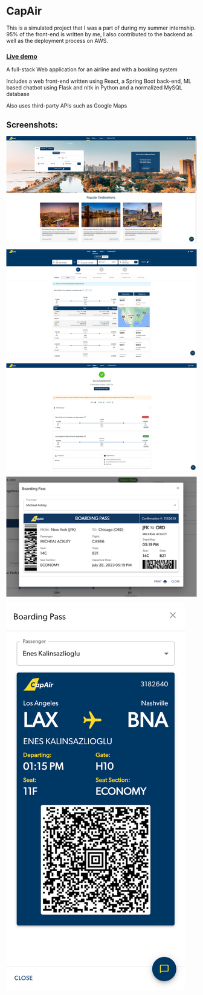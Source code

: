 # CapAir

This is a simulated project that I was a part of during my summer internship. 95% of the front-end is written by me, I also contributed to the backend as well as the deployment process on AWS.

### [Live demo](https://www.tinyurl.com/flycapair)

A full-stack Web application for an airline and with a booking system

Includes a web front-end written using React, a Spring Boot back-end, ML based chatbot using Flask and nltk in Python and a normalized MySQL database 

Also uses third-party APIs such as Google Maps




## Screenshots:

![main](https://github.com/enfuka/CapAir/blob/f3d01b9826f9ccd79d592738586679b411d68f3b/screenshots/desktop_screenshot_main.jpg?raw=true)

![search](https://github.com/enfuka/CapAir/blob/f3d01b9826f9ccd79d592738586679b411d68f3b/screenshots/desktop_screenshot_search.jpg?raw=true)

![conf](https://github.com/enfuka/CapAir/blob/f3d01b9826f9ccd79d592738586679b411d68f3b/screenshots/desktop_screenshot_confirmation.jpg?raw=true)

![bp](https://github.com/enfuka/CapAir/blob/f3d01b9826f9ccd79d592738586679b411d68f3b/screenshots/desktop_screenshot_bp.png?raw=true)

![bpm](https://github.com/enfuka/CapAir/blob/f3d01b9826f9ccd79d592738586679b411d68f3b/screenshots/mobile_screenshot_bp.png?raw=true)
